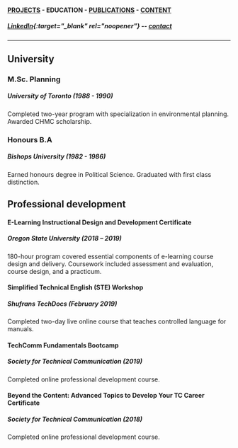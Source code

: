 #### [PROJECTS](https://writingteacher.github.io/rob-whyte) - EDUCATION - [PUBLICATIONS](https://writingteacher.github.io/rob-whyte/publications) - [CONTENT](https://writingteacher.github.io/rob-whyte/content)   

##### [LinkedIn](https://www.linkedin.com/in/robwhyte/){:target="_blank" rel="noopener"} -- <a href="mailto:robbusan@yahoo.com">contact</a>   

***     
  
    
    
   
   
   
## University  

   
   
### M.Sc. Planning
##### University of Toronto (1988 - 1990)  
Completed two-year program with specialization in environmental planning.
Awarded CHMC scholarship.   
      
         
### Honours B.A
##### Bishops University (1982 - 1986)
Earned honours degree in Political Science.
Graduated with first class distinction.   
   
 
   
   
## Professional development

#### E-Learning Instructional Design and Development Certificate
##### Oregon State University (2018 – 2019)
180-hour program covered essential components of e-learning course design and delivery. 
Coursework included assessment and evaluation, course design, and a practicum.   
   
       
#### Simplified Technical English (STE) Workshop 
##### Shufrans TechDocs (February 2019)
Completed two-day live online course that teaches controlled language for manuals.    
   
   
#### TechComm Fundamentals Bootcamp
##### Society for Technical Communication (2019)
Completed online professional development course.   
   
   
#### Beyond the Content: Advanced Topics to Develop Your TC Career Certificate
##### Society for Technical Communication (2018)
Completed online professional development course.

 
